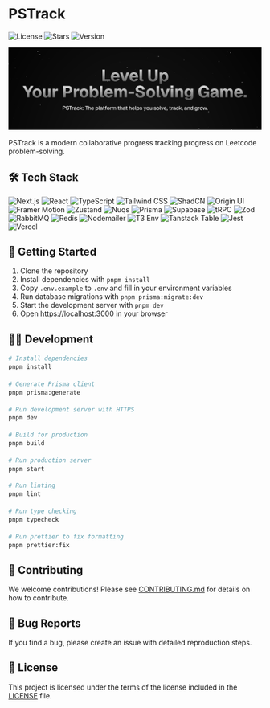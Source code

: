 # PSTrack

![License](https://img.shields.io/github/license/husamahmud/pstrack)
![Stars](https://img.shields.io/github/stars/husamahmud/pstrack)
![Version](https://img.shields.io/github/package-json/v/husamahmud/pstrack?color=0066CC&label=Version&style=flat)

![PSTrack Banner](/public/banner.png)

PSTrack is a modern collaborative progress tracking progress on Leetcode problem-solving.

## 🛠️ Tech Stack

![Next.js](https://img.shields.io/badge/Next.js-000000?logo=nextdotjs&logoColor=white)
![React](https://img.shields.io/badge/React-61DAFB?logo=react&logoColor=black)
![TypeScript](https://img.shields.io/badge/TypeScript-3178C6?logo=typescript&logoColor=white)
![Tailwind CSS](https://img.shields.io/badge/Tailwind%20CSS-06B6D4?logo=tailwind-css&logoColor=white)
![ShadCN](https://img.shields.io/badge/shadcn%2Fui-000000?logo=shadcnui&logoColor=white)
![Origin UI](https://img.shields.io/badge/Origin%20UI-000000?logo=originui&logoColor=white)
![Framer Motion](https://img.shields.io/badge/Framer%20Motion-0055FF?logo=framer&logoColor=white)
![Zustand](https://img.shields.io/badge/Zustand-6D4FA7?logo=zustand&logoColor=white)
![Nuqs](https://img.shields.io/badge/Nuqs-000000?logo=nuqs&logoColor=white)
![Prisma](https://img.shields.io/badge/Prisma-2D3748?logo=prisma&logoColor=white)
![Supabase](https://img.shields.io/badge/Supabase%20Auth-3ECF8E?logo=supabase&logoColor=white)
![tRPC](https://img.shields.io/badge/tRPC-2596BE?logo=trpc&logoColor=white)
![Zod](https://img.shields.io/badge/Zod-3068B7?logo=zod&logoColor=white)
![RabbitMQ](https://img.shields.io/badge/RabbitMQ-FF6600?logo=rabbitmq&logoColor=white)
![Redis](https://img.shields.io/badge/Redis-DC382D?logo=redis&logoColor=white)
![Nodemailer](https://img.shields.io/badge/Nodemailer-22B573?logo=nodemailer&logoColor=white)
![T3 Env](https://img.shields.io/badge/T3%20Env-000000?logo=t3&logoColor=white)
![Tanstack Table](https://img.shields.io/badge/Tanstack%20Table-FF0000?logo=tanstack&logoColor=white)
![Jest](https://img.shields.io/badge/Jest-C21325?logo=jest&logoColor=white)
![Vercel](https://img.shields.io/badge/Vercel-000000?logo=vercel&logoColor=white)

## 🚦 Getting Started

1. Clone the repository
2. Install dependencies with `pnpm install`
3. Copy `.env.example` to `.env` and fill in your environment variables
4. Run database migrations with `pnpm prisma:migrate:dev`
5. Start the development server with `pnpm dev`
6. Open [https://localhost:3000](https://localhost:3000) in your browser

## 🧑‍💻 Development

```bash
# Install dependencies
pnpm install

# Generate Prisma client
pnpm prisma:generate

# Run development server with HTTPS
pnpm dev

# Build for production
pnpm build

# Run production server
pnpm start

# Run linting
pnpm lint

# Run type checking
pnpm typecheck

# Run prettier to fix formatting
pnpm prettier:fix
```

## 🤝 Contributing

We welcome contributions! Please see [CONTRIBUTING.md](CONTRIBUTING.md) for details on how to contribute.

## 🐛 Bug Reports

If you find a bug, please create an issue with detailed reproduction steps.

## 📜 License

This project is licensed under the terms of the license included in the [LICENSE](LICENSE) file.
